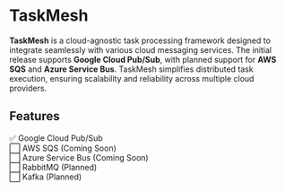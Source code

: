# TaskMesh  

**TaskMesh** is a cloud-agnostic task processing framework designed to integrate seamlessly with various cloud messaging services. The initial release supports **Google Cloud Pub/Sub**, with planned support for **AWS SQS** and **Azure Service Bus**. TaskMesh simplifies distributed task execution, ensuring scalability and reliability across multiple cloud providers.

## Features  
✅ Google Cloud Pub/Sub\
⬜ AWS SQS (Coming Soon)\
⬜ Azure Service Bus (Coming Soon)\
⬜ RabbitMQ (Planned)\
⬜ Kafka (Planned)
